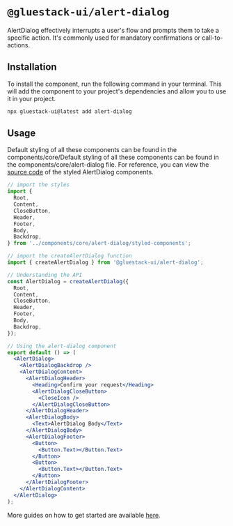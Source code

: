 # `@gluestack-ui/alert-dialog`

AlertDialog effectively interrupts a user's flow and prompts them to take a specific action. It's commonly used for mandatory confirmations or call-to-actions.

## Installation

To install the component, run the following command in your terminal. This will add the component to your project's dependencies and allow you to use it in your project.

```sh
npx gluestack-ui@latest add alert-dialog
```

## Usage

Default styling of all these components can be found in the components/core/Default styling of all these components can be found in the components/core/alert-dialog file. For reference, you can view the [source code](https://github.com/gluestack/gluestack-ui/blob/main/example/storybook/src/ui-components/AlertDialog/styled-components/index.tsx) of the styled AlertDialog components.

```jsx
// import the styles
import {
  Root,
  Content,
  CloseButton,
  Header,
  Footer,
  Body,
  Backdrop,
} from '../components/core/alert-dialog/styled-components';

// import the createAlertDialog function
import { createAlertDialog } from '@gluestack-ui/alert-dialog';

// Understanding the API
const AlertDialog = createAlertDialog({
  Root,
  Content,
  CloseButton,
  Header,
  Footer,
  Body,
  Backdrop,
});

// Using the alert-dialog component
export default () => (
  <AlertDialog>
    <AlertDialogBackdrop />
    <AlertDialogContent>
      <AlertDialogHeader>
        <Heading>Confirm your request</Heading>
        <AlertDialogCloseButton>
          <CloseIcon />
        </AlertDialogCloseButton>
      </AlertDialogHeader>
      <AlertDialogBody>
        <Text>AlertDialog Body</Text>
      </AlertDialogBody>
      <AlertDialogFooter>
        <Button>
          <Button.Text></Button.Text>
        </Button>
        <Button>
          <Button.Text></Button.Text>
        </Button>
      </AlertDialogFooter>
    </AlertDialogContent>
  </AlertDialog>
);
```

More guides on how to get started are available
[here](https://ui.gluestack.io/docs/).
